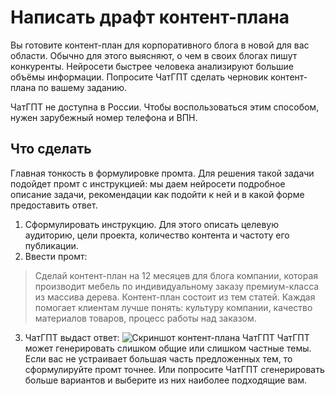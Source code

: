 # Написать драфт контент-плана

Вы готовите контент-план для корпоративного блога в новой для вас области. Обычно для этого выясняют, о чем в своих блогах пишут конкуренты. Нейросети быстрее человека анализируют большие объёмы информации. Попросите ЧатГПТ сделать черновик контент-плана по вашему заданию.

ЧатГПТ не доступна в России. Чтобы воспользоваться этим способом, нужен зарубежный номер телефона и ВПН. 

## Что сделать
Главная тонкость в формулировке промта. Для решения такой задачи подойдет промт с инструкцией: мы даем нейросети подробное описание задачи, рекомендации как подойти к ней и в какой форме предоставить ответ.

1. Сформулировать инструкцию. Для этого описать целевую аудиторию, цели проекта, количество контента и частоту его публикации. 
2. Ввести промт: 
> Сделай контент-план на 12 месяцев для блога компании, которая производит мебель по индивидуальному заказу премиум-класса из массива дерева. Контент-план состоит из тем статей. Каждая помогает клиентам лучше понять: культуру компании, качество материалов товаров, процесс работы над заказом.
3. ЧатГПТ выдаст ответ:
![Скриншот контент-плана ЧатГПТ](https://raw.githubusercontent.com/grdv/openprompting/main/images/%D1%80%D0%B5%D1%86%D0%B5%D0%BF%D1%82%20%E2%80%94%20%D1%81%D0%BE%D1%81%D1%82%D0%B0%D0%B2%D0%B8%D1%82%D1%8C%20%D0%BA%D0%BE%D0%BD%D1%82%D0%B5%D0%BD%D1%82-%D0%BF%D0%BB%D0%B0%D0%BD.webp)
ЧатГПТ может генерировать слишком общие или слишком частные темы. Если вас не устраивает большая часть предложенных тем, то сформулируйте промт точнее. Или попросите ЧатГПТ сгенерировать больше вариантов и выберите из них наиболее подходящие вам.

